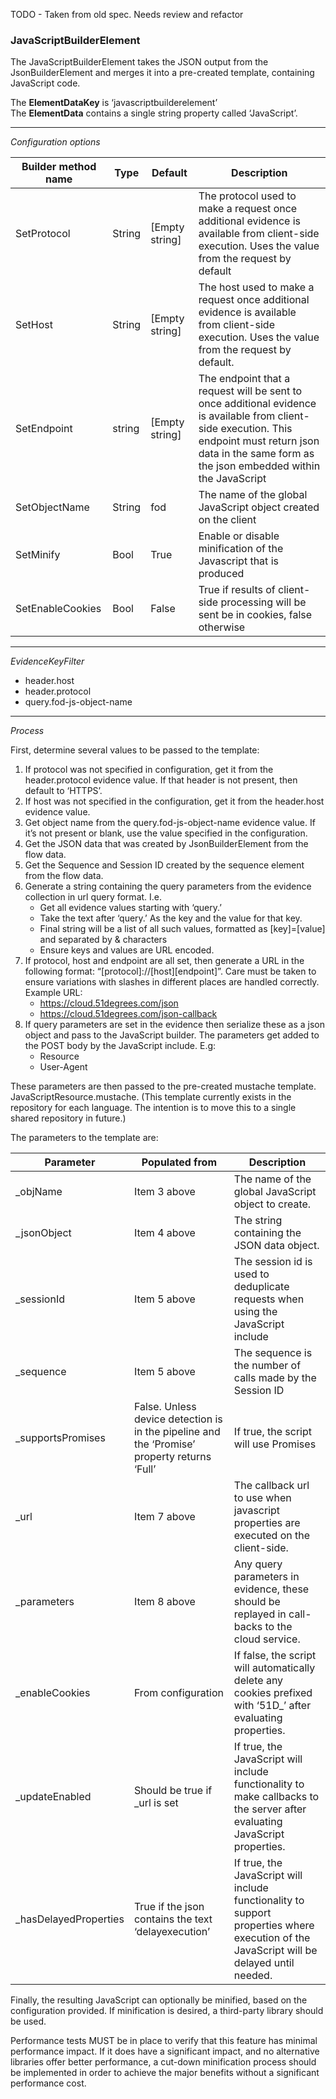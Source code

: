 TODO - Taken from old spec. Needs review and refactor


### JavaScriptBuilderElement

The JavaScriptBuilderElement takes the JSON output from the JsonBuilderElement
and merges it into a pre-created template, containing JavaScript code.

The **ElementDataKey** is ‘javascriptbuilderelement’  
The **ElementData** contains a single string property called ‘JavaScript’.

---
*Configuration options*

| **Builder method name** | **Type** | **Default**    | **Description**                                                                                                                                                                                               |
|-------------------------|----------|----------------|---------------------------------------------------------------------------------------------------------------------------------------------------------------------------------------------------------------|
| SetProtocol             | String   | [Empty string] | The protocol used to make a request once additional evidence is available from client-side execution. Uses the value from the request by default                                                              |
| SetHost                 | String   | [Empty string] | The host used to make a request once additional evidence is available from client-side execution. Uses the value from the request by default.                                                                 |
| SetEndpoint             | string   | [Empty string] | The endpoint that a request will be sent to once additional evidence is available from client-side execution. This endpoint must return json data in the same form as the json embedded within the JavaScript |
| SetObjectName           | String   | fod            | The name of the global JavaScript object created on the client                                                                                                                                                |
| SetMinify               | Bool     | True           | Enable or disable minification of the Javascript that is produced                                                                                                                                             |
| SetEnableCookies        | Bool     | False          | True if results of client-side processing will be sent be in cookies, false otherwise                                                                                                                         |

----
*EvidenceKeyFilter*

-   header.host
-   header.protocol
-   query.fod-js-object-name

---
*Process*

First, determine several values to be passed to the template:

1.  If protocol was not specified in configuration, get it from the header.protocol evidence value. If that header is not present, then default to ‘HTTPS’.
2.  If host was not specified in the configuration, get it from the header.host evidence value.
3.  Get object name from the query.fod-js-object-name evidence value. If it’s not present or blank, use the value specified in the configuration.
4.  Get the JSON data that was created by JsonBuilderElement from the flow data.
5.  Get the Sequence and Session ID created by the sequence element from the flow data.
6.  Generate a string containing the query parameters from the evidence
    collection in url query format. I.e.
    -   Get all evidence values starting with ‘query.’
    -   Take the text after ‘query.’ As the key and the value for that key.
    -   Final string will be a list of all such values, formatted as
        [key]=[value] and separated by & characters
    -   Ensure keys and values are URL encoded.
7.  If protocol, host and endpoint are all set, then generate a URL in the following format: “[protocol]://[host][endpoint]”. Care must be taken to ensure variations with slashes in different places are handled correctly. Example URL:
    -   <https://cloud.51degrees.com/json>
    -   <https://cloud.51degrees.com/json-callback>
8.  If query parameters are set in the evidence then serialize these as a json object and pass to the JavaScript builder. The parameters get added to the POST body by the JavaScript include. E.g:
    -   Resource
    -   User-Agent

These parameters are then passed to the pre-created mustache template.
JavaScriptResource.mustache. (This template currently exists in the repository
for each language. The intention is to move this to a single shared repository
in future.)

The parameters to the template are:

| Parameter              | Populated from                                                                              | Description                                                                                                                              |
|------------------------|---------------------------------------------------------------------------------------------|------------------------------------------------------------------------------------------------------------------------------------------|
| \_objName              | Item 3 above                                                                                | The name of the global JavaScript object to create.                                                                                      |
| \_jsonObject           | Item 4 above                                                                                | The string containing the JSON data object.                                                                                              |
| \_sessionId            | Item 5 above                                                                                | The session id is used to deduplicate requests when using the JavaScript include                                                         |
| \_sequence             | Item 5 above                                                                                | The sequence is the number of calls made by the Session ID                                                                               |
| \_supportsPromises     | False. Unless device detection is in the pipeline and the ‘Promise’ property returns ‘Full’ | If true, the script will use Promises                                                                                                    |
| \_url                  | Item 7 above                                                                                | The callback url to use when javascript properties are executed on the client-side.                                                      |
| \_parameters           | Item 8 above                                                                                | Any query parameters in evidence, these should be replayed in call-backs to the cloud service.                                           |
| \_enableCookies        | From configuration                                                                          | If false, the script will automatically delete any cookies prefixed with ‘51D_’ after evaluating properties.                             |
| \_updateEnabled        | Should be true if \_url is set                                                              | If true, the JavaScript will include functionality to make callbacks to the server after evaluating JavaScript properties.               |
| \_hasDelayedProperties | True if the json contains the text ‘delayexecution’                                         | If true, the JavaScript will include functionality to support properties where execution of the JavaScript will be delayed until needed. |

Finally, the resulting JavaScript can optionally be minified, based on the
configuration provided. If minification is desired, a third-party library should
be used.

Performance tests MUST be in place to verify that this feature has minimal
performance impact. If it does have a significant impact, and no alternative
libraries offer better performance, a cut-down minification process should be
implemented in order to achieve the major benefits without a significant
performance cost.
